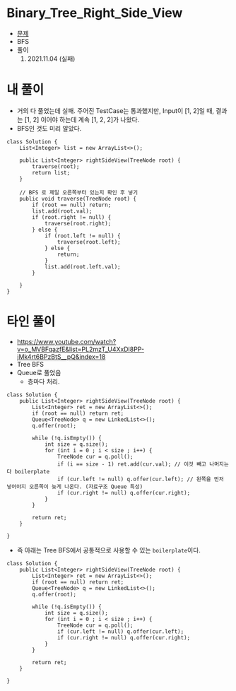 # Binary_Tree_Right_Side_View
- [문제](https://leetcode.com/problems/binary-tree-right-side-view/description/)
- BFS
- 풀이
    1. 2021.11.04 (실패)

# 내 풀이
- 거의 다 풀었는데 실패. 주어진 TestCase는 통과했지만, Input이 [1, 2]일 때, 결과는 [1, 2] 이어야 하는데 계속 [1, 2, 2]가 나왔다.
- BFS인 것도 미리 알았다.
```
class Solution {
    List<Integer> list = new ArrayList<>();
    
    public List<Integer> rightSideView(TreeNode root) {
        traverse(root);
        return list;
    }
    
    // BFS 로 제일 오른쪽부터 있는지 확인 후 넣기
    public void traverse(TreeNode root) {
        if (root == null) return;
        list.add(root.val);
        if (root.right != null) {
            traverse(root.right);
        } else {
            if (root.left != null) {
                traverse(root.left);    
            } else {
                return;
            }
            list.add(root.left.val);
        }

    }
}
```



# 타인 풀이
- https://www.youtube.com/watch?v=o_MVBFqazfE&list=PL2mzT_U4XxDl8PP-jMk4rt6BPzBtS__pQ&index=18
- Tree BFS
- Queue로 풀었음
    - 층마다 처리.
```
class Solution {
    public List<Integer> rightSideView(TreeNode root) {
        List<Integer> ret = new ArrayList<>();
        if (root == null) return ret;
        Queue<TreeNode> q = new LinkedList<>();
        q.offer(root);
        
        while (!q.isEmpty()) {
            int size = q.size();
            for (int i = 0 ; i < size ; i++) {
                TreeNode cur = q.poll();
                if (i == size - 1) ret.add(cur.val); // 이것 빼고 나머지는 다 boilerplate
                if (cur.left != null) q.offer(cur.left); // 왼쪽을 먼저 넣어야지 오른쪽이 늦게 나온다. (자료구조 Queue 특성)
                if (cur.right != null) q.offer(cur.right);
            }
        }
        
        return ret;
    }
    
}
```
- 즉 아래는 Tree BFS에서 공통적으로 사용할 수 있는 `boilerplate`이다. 
```
class Solution {
    public List<Integer> rightSideView(TreeNode root) {
        List<Integer> ret = new ArrayList<>();
        if (root == null) return ret;
        Queue<TreeNode> q = new LinkedList<>();
        q.offer(root);
        
        while (!q.isEmpty()) {
            int size = q.size();
            for (int i = 0 ; i < size ; i++) {
                TreeNode cur = q.poll();
                if (cur.left != null) q.offer(cur.left); 
                if (cur.right != null) q.offer(cur.right);
            }
        }
        
        return ret;
    }
    
}
```